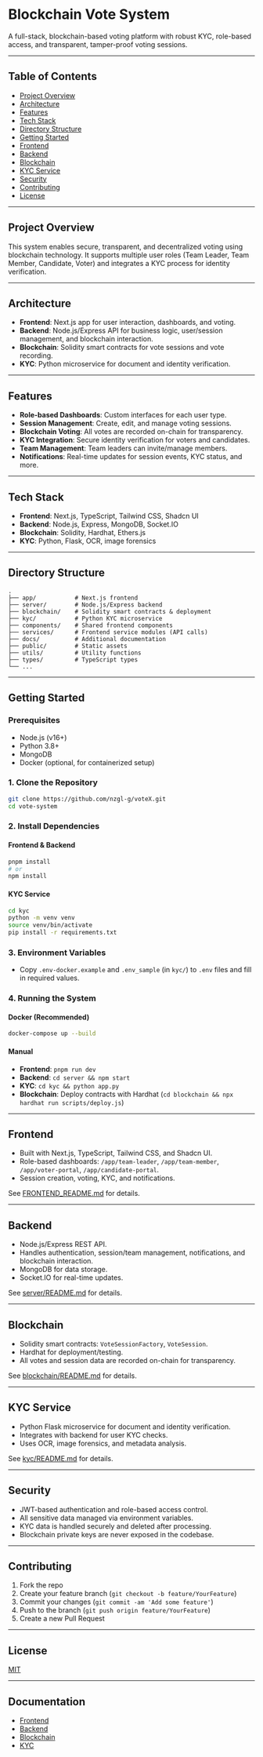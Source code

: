 # Blockchain Vote System

A full-stack, blockchain-based voting platform with robust KYC, role-based access, and transparent, tamper-proof voting sessions.

---

## Table of Contents

- [Project Overview](#project-overview)
- [Architecture](#architecture)
- [Features](#features)
- [Tech Stack](#tech-stack)
- [Directory Structure](#directory-structure)
- [Getting Started](#getting-started)
- [Frontend](#frontend)
- [Backend](#backend)
- [Blockchain](#blockchain)
- [KYC Service](#kyc-service)
- [Security](#security)
- [Contributing](#contributing)
- [License](#license)

---

## Project Overview

This system enables secure, transparent, and decentralized voting using blockchain technology. It supports multiple user roles (Team Leader, Team Member, Candidate, Voter) and integrates a KYC process for identity verification.

---

## Architecture

- **Frontend**: Next.js app for user interaction, dashboards, and voting.
- **Backend**: Node.js/Express API for business logic, user/session management, and blockchain interaction.
- **Blockchain**: Solidity smart contracts for vote sessions and vote recording.
- **KYC**: Python microservice for document and identity verification.

---

## Features

- **Role-based Dashboards**: Custom interfaces for each user type.
- **Session Management**: Create, edit, and manage voting sessions.
- **Blockchain Voting**: All votes are recorded on-chain for transparency.
- **KYC Integration**: Secure identity verification for voters and candidates.
- **Team Management**: Team leaders can invite/manage members.
- **Notifications**: Real-time updates for session events, KYC status, and more.

---

## Tech Stack

- **Frontend**: Next.js, TypeScript, Tailwind CSS, Shadcn UI
- **Backend**: Node.js, Express, MongoDB, Socket.IO
- **Blockchain**: Solidity, Hardhat, Ethers.js
- **KYC**: Python, Flask, OCR, image forensics

---

## Directory Structure
```
.
├── app/           # Next.js frontend  
├── server/        # Node.js/Express backend  
├── blockchain/    # Solidity smart contracts & deployment  
├── kyc/           # Python KYC microservice  
├── components/    # Shared frontend components  
├── services/      # Frontend service modules (API calls)  
├── docs/          # Additional documentation  
├── public/        # Static assets  
├── utils/         # Utility functions  
├── types/         # TypeScript types  
└── ...
```



---

## Getting Started

### Prerequisites

- Node.js (v16+)
- Python 3.8+
- MongoDB
- Docker (optional, for containerized setup)

### 1. Clone the Repository

```bash
git clone https://github.com/nzgl-g/voteX.git
cd vote-system
```

### 2. Install Dependencies

#### Frontend & Backend

```bash
pnpm install
# or
npm install
```

#### KYC Service

```bash
cd kyc
python -m venv venv
source venv/bin/activate
pip install -r requirements.txt
```

### 3. Environment Variables

- Copy `.env-docker.example` and `.env_sample` (in `kyc/`) to `.env` files and fill in required values.

### 4. Running the System

#### Docker (Recommended)

```bash
docker-compose up --build
```

#### Manual

- **Frontend**: `pnpm run dev`
- **Backend**: `cd server && npm start`
- **KYC**: `cd kyc && python app.py`
- **Blockchain**: Deploy contracts with Hardhat (`cd blockchain && npx hardhat run scripts/deploy.js`)

---

## Frontend

- Built with Next.js, TypeScript, Tailwind CSS, and Shadcn UI.
- Role-based dashboards: `/app/team-leader`, `/app/team-member`, `/app/voter-portal`, `/app/candidate-portal`.
- Session creation, voting, KYC, and notifications.

See [FRONTEND_README.md](FRONTEND_README.md) for details.

---

## Backend

- Node.js/Express REST API.
- Handles authentication, session/team management, notifications, and blockchain interaction.
- MongoDB for data storage.
- Socket.IO for real-time updates.

See [server/README.md](server/README.md) for details.

---

## Blockchain

- Solidity smart contracts: `VoteSessionFactory`, `VoteSession`.
- Hardhat for deployment/testing.
- All votes and session data are recorded on-chain for transparency.

See [blockchain/README.md](blockchain/README.md) for details.

---

## KYC Service

- Python Flask microservice for document and identity verification.
- Integrates with backend for user KYC checks.
- Uses OCR, image forensics, and metadata analysis.

See [kyc/README.md](kyc/README.md) for details.

---

## Security

- JWT-based authentication and role-based access control.
- All sensitive data managed via environment variables.
- KYC data is handled securely and deleted after processing.
- Blockchain private keys are never exposed in the codebase.

---

## Contributing

1. Fork the repo
2. Create your feature branch (`git checkout -b feature/YourFeature`)
3. Commit your changes (`git commit -am 'Add some feature'`)
4. Push to the branch (`git push origin feature/YourFeature`)
5. Create a new Pull Request

---

## License

[MIT](LICENSE)

---

## Documentation

- [Frontend](FRONTEND_README.md)
- [Backend](server/README.md)
- [Blockchain](blockchain/README.md)
- [KYC](kyc/README.md)
